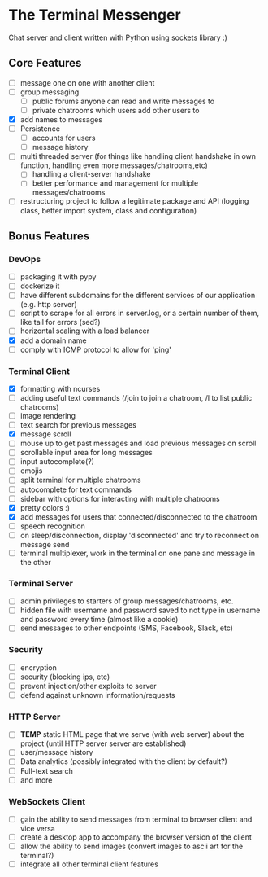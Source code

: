 # The Terminal Messenger #

Chat server and client written with Python using sockets library :)

## Core Features ##
- [ ] message one on one with another client
- [ ] group messaging
	- [ ] public forums anyone can read and write messages to
	- [ ] private chatrooms which users add other users to
- [x] add names to messages
- [ ] Persistence
	- [ ] accounts for users
	- [ ] message history
- [ ] multi threaded server (for things like handling client handshake in own function, handling even more messages/chatrooms,etc)
	- [ ] handling a client-server handshake
	- [ ] better performance and management for multiple messages/chatrooms
- [ ] restructuring project to follow a legitimate package and API (logging class, better import system, class and configuration)

## Bonus Features ##
### DevOps ###
- [ ] packaging it with pypy
- [ ] dockerize it 
- [ ] have different subdomains for the different services of our application (e.g. http server)
- [ ] script to scrape for all errors in server.log, or a certain number of them, like tail for errors (sed?)
- [ ] horizontal scaling with a load balancer
- [x] add a domain name
- [ ] comply with ICMP protocol to allow for 'ping'
### Terminal Client ###
- [x] formatting with ncurses
- [ ] adding useful text commands (/join to join a chatroom, /l to list public chatrooms)
- [ ] image rendering 
- [ ] text search for previous messages
- [x] message scroll
- [ ] mouse up to get past messages and load previous messages on scroll
- [ ] scrollable input area for long messages
- [ ] input autocomplete(?)
- [ ] emojis
- [ ] split terminal for multiple chatrooms
- [ ] autocomplete for text commands
- [ ] sidebar with options for interacting with multiple chatrooms
- [x] pretty colors :)
- [x] add messages for users that connected/disconnected to the chatroom
- [ ] speech recognition
- [ ] on sleep/disconnection, display 'disconnected' and try to reconnect on message send
- [ ] terminal multiplexer, work in the terminal on one pane and message in the other
### Terminal Server ###
- [ ] admin privileges to starters of group messages/chatrooms, etc.
- [ ] hidden file with username and password saved to not type in username and password every time (almost like a cookie)
- [ ] send messages to other endpoints (SMS, Facebook, Slack, etc)
### Security ###
- [ ] encryption
- [ ] security (blocking ips, etc)
- [ ] prevent injection/other exploits to server
- [ ] defend against unknown information/requests
### HTTP Server ###
- [ ] **TEMP** static HTML page that we serve (with web server) about the project (until HTTP server server are established)
- [ ] user/message history
- [ ] Data analytics (possibly integrated with the client by default?)
- [ ] Full-text search
- [ ] and more
### WebSockets Client ###
- [ ] gain the ability to send messages from terminal to browser client and vice versa
- [ ] create a desktop app to accompany the browser version of the client
- [ ] allow the ability to send images (convert images to ascii art for the terminal?)
- [ ] integrate all other terminal client features

